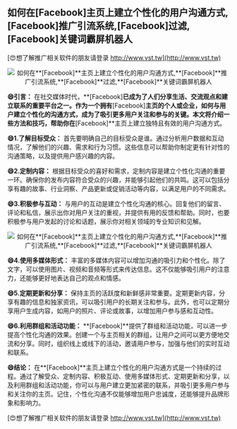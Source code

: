 ## **如何在**[Facebook]**主页上建立个性化的用户沟通方式,**[Facebook]**推广引流系统,**[Facebook]**过滤,**[Facebook]**关键词霸屏机器人**

[😍想了解推广相关软件的朋友请登录 http://www.vst.tw](http://www.vst.tw)

 <center><img src="https://vst.tw/MP4/tuiguang/png/6.png" alt="如何在**[Facebook]**主页上建立个性化的用户沟通方式,**[Facebook]**推广引流系统,**[Facebook]**过滤,**[Facebook]**关键词霸屏机器人"></center>

**😄引言：**
在社交媒体时代，**[Facebook]**已成为了人们分享生活、交流观点和建立联系的重要平台之一。作为一个拥有**[Facebook]**主页的个人或企业，如何与用户建立个性化的沟通方式，成为了吸引更多用户关注和参与的关键。本文将介绍一些方法和技巧，帮助你在**[Facebook]**主页上建立独特且有效的用户沟通方式。

**😄1.了解目标受众：**
首先要明确自己的目标受众是谁。通过分析用户数据和互动情况，了解他们的兴趣、需求和行为习惯。这些信息可以帮助你制定更有针对性的沟通策略，以及提供用户感兴趣的内容。

**😄2.定制内容：**
根据目标受众的喜好和需求，定制内容是建立个性化沟通的重要一环。确保你的发布内容符合受众的兴趣，并能够引起他们的共鸣。这可以包括分享有趣的故事、行业洞察、产品更新或促销活动等内容，以满足用户的不同需求。

**😄3.积极参与互动：**
与用户的互动是建立个性化沟通的核心。回复他们的留言、评论和私信，展示出你对用户关注的重视，并提供有用的反馈和帮助。同时，也要积极参与用户发起的讨论和话题，展示你对相关领域的专业知识和见解。

 <center><img src="https://vst.tw/MP4/tuiguang/png/8.png" alt="如何在**[Facebook]**主页上建立个性化的用户沟通方式,**[Facebook]**推广引流系统,**[Facebook]**过滤,**[Facebook]**关键词霸屏机器人"></center>

**😄4.使用多媒体形式：**
丰富的多媒体内容可以增加沟通的吸引力和个性化。除了文字，可以使用图片、视频和音频等形式来传达信息。这不仅能够吸引用户的注意力，还能够更好地表达自己的观点和情感。

**😄5.定期更新和分享：**
保持主页的活跃度和新鲜感非常重要。定期更新内容，分享有趣的信息和独家资讯，可以吸引用户的长期关注和参与。此外，也可以定期分享用户生成内容，如用户的照片、评论或故事，以增加用户参与感和互动性。

**😄6.利用群组和活动功能：**
**[Facebook]**提供了群组和活动功能，可以进一步提高个性化沟通的效果。创建一个与主页相关的群组，让用户之间可以更方便地交流和分享。同时，组织线上或线下的活动，邀请用户参与，加强与他们的实时互动和联系。

**😄结论：**
在**[Facebook]**主页上建立个性化的用户沟通方式是一个持续的过程。通过了解受众、定制内容、积极互动、使用多媒体形式、定期更新和分享，以及利用群组和活动功能，你可以与用户建立更加紧密的联系，并吸引更多用户参与和关注你的主页。记住，个性化沟通不仅能够增加用户忠诚度，还能够提升品牌形象和影响力。

[😍想了解推广相关软件的朋友请登录 http://www.vst.tw](http://www.vst.tw)



